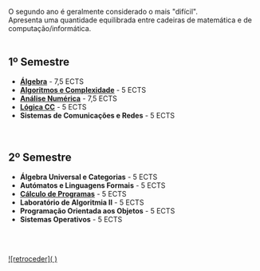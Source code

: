 O segundo ano é geralmente considerado o mais "difícil".
<br>Apresenta uma quantidade equilibrada entre cadeiras de matemática e de computação/informática.<br><br>

## 1º Semestre
* [**Álgebra**](1sem/Alg) - 7,5 ECTS
* [**Algoritmos e Complexidade**](1sem/AeC) - 5 ECTS
* [**Análise Numérica**](1sem/AN) - 7,5 ECTS
* [**Lógica CC**](1sem/Lógica) - 5 ECTS
* **Sistemas de Comunicações e Redes** - 5 ECTS
<br><br><br>
## 2º Semestre
* **Álgebra Universal e Categorias** - 5 ECTS
* **Autómatos e Linguagens Formais** - 5 ECTS
* [**Cálculo de Programas**](2sem/CP) - 5 ECTS
* **Laboratório de Algoritmia II** - 5 ECTS
* **Programação Orientada aos Objetos** - 5 ECTS
* **Sistemas Operativos** - 5 ECTS

<br><br>

[![retroceder](<img src="./Recursos-LCC/blob/main/Rewind.png" class="img-responsive" alt=""> </div>)](https://david81820.github.io/Recursos-LCC)

